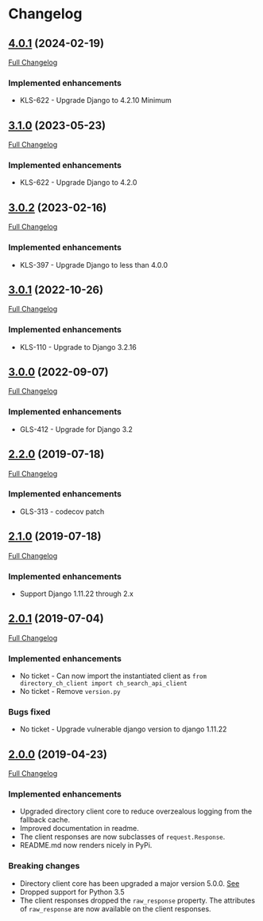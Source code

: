 
# Changelog

## [4.0.1]() (2024-02-19)
[Full Changelog]()
### Implemented enhancements
- KLS-622 - Upgrade Django to 4.2.10 Minimum

## [3.1.0](https://pypi.org/project/directory_ch_client/3.1.0/) (2023-05-23)
[Full Changelog](https://github.com/uktrade/directory-companies-house-search-client/pull/17)
### Implemented enhancements
- KLS-622 - Upgrade Django to 4.2.0

## [3.0.2](https://pypi.org/project/directory_ch_client/3.0.2/) (2023-02-16)
[Full Changelog](https://github.com/uktrade/directory-companies-house-search-client/pull/14/files)
### Implemented enhancements
- KLS-397 - Upgrade Django to less than 4.0.0

## [3.0.1](https://pypi.org/project/directory_ch_client/3.0.1/) (2022-10-26)
[Full Changelog](https://github.com/uktrade/directory-companies-house-search-client/pull/13/files)

### Implemented enhancements
- KLS-110 - Upgrade to Django 3.2.16

## [3.0.0](https://pypi.org/project/directory_ch_client/3.0.0/) (2022-09-07)
[Full Changelog](https://github.com/uktrade/directory-companies-house-search-client/pull/12/files)

### Implemented enhancements
- GLS-412 - Upgrade for Django 3.2

## [2.2.0](https://pypi.org/project/directory_ch_client/2.2.0/) (2019-07-18)
[Full Changelog](https://github.com/uktrade/directory-companies-house-search-client/pull/11/files)

### Implemented enhancements
- GLS-313 - codecov patch

## [2.1.0](https://pypi.org/project/directory_ch_client/2.1.0/) (2019-07-18)
[Full Changelog](https://github.com/uktrade/directory-companies-house-search-client/pull/10/files)

### Implemented enhancements
- Support Django 1.11.22 through 2.x

## [2.0.1](https://pypi.org/project/directory_ch_client/2.0.1/) (2019-07-04)
[Full Changelog](https://github.com/uktrade/directory-companies-house-search-client/pull/9/files)

### Implemented enhancements
- No ticket - Can now import the instantiated client as `from directory_ch_client import ch_search_api_client`
- No ticket - Remove `version.py`

### Bugs fixed
- No ticket - Upgrade vulnerable django version to django 1.11.22

## [2.0.0](https://pypi.org/project/directory_ch_client/2.0.0/) (2019-04-23)
[Full Changelog](https://github.com/uktrade/directory-companies-house-search-client/pull/8/files)

### Implemented enhancements

- Upgraded directory client core to reduce overzealous logging from the fallback cache.
- Improved documentation in readme.
- The client responses are now subclasses of `request.Response`.
- README.md now renders nicely in PyPi.

### Breaking changes

- Directory client core has been upgraded a major version 5.0.0. [See](https://github.com/uktrade/directory-client-core/pull/16)
- Dropped support for Python 3.5
- The client responses dropped the `raw_response` property. The attributes of `raw_response` are now available on the client responses.
